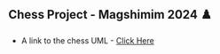 

## Chess Project - Magshimim 2024 ♟️

- A link to the chess UML - [Click Here](https://lucid.app/lucidchart/43482931-bf06-40c0-bf7d-aec68cd286a0/edit?viewport_loc=2472%2C-1030%2C6059%2C2836%2C0_0&invitationId=inv_26183af3-4914-4df1-a377-82357727a2d7)
